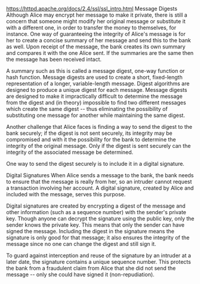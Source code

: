 https://httpd.apache.org/docs/2.4/ssl/ssl_intro.html
Message Digests
Although Alice may encrypt her message to make it private, there is still a concern that someone might modify her original message or substitute it with a different one, in order to transfer the money to themselves, for instance. One way of guaranteeing the integrity of Alice's message is for her to create a concise summary of her message and send this to the bank as well. Upon receipt of the message, the bank creates its own summary and compares it with the one Alice sent. If the summaries are the same then the message has been received intact.

A summary such as this is called a message digest, one-way function or hash function. Message digests are used to create a short, fixed-length representation of a longer, variable-length message. Digest algorithms are designed to produce a unique digest for each message. Message digests are designed to make it impractically difficult to determine the message from the digest and (in theory) impossible to find two different messages which create the same digest -- thus eliminating the possibility of substituting one message for another while maintaining the same digest.

Another challenge that Alice faces is finding a way to send the digest to the bank securely; if the digest is not sent securely, its integrity may be compromised and with it the possibility for the bank to determine the integrity of the original message. Only if the digest is sent securely can the integrity of the associated message be determined.

One way to send the digest securely is to include it in a digital signature.

Digital Signatures
When Alice sends a message to the bank, the bank needs to ensure that the message is really from her, so an intruder cannot request a transaction involving her account. A digital signature, created by Alice and included with the message, serves this purpose.

Digital signatures are created by encrypting a digest of the message and other information (such as a sequence number) with the sender's private key. Though anyone can decrypt the signature using the public key, only the sender knows the private key. This means that only the sender can have signed the message. Including the digest in the signature means the signature is only good for that message; it also ensures the integrity of the message since no one can change the digest and still sign it.

To guard against interception and reuse of the signature by an intruder at a later date, the signature contains a unique sequence number. This protects the bank from a fraudulent claim from Alice that she did not send the message -- only she could have signed it (non-repudiation).

